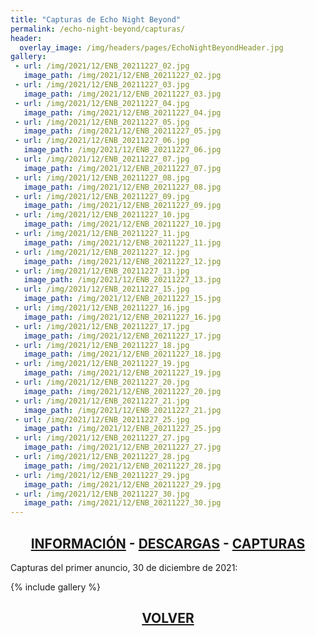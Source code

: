 ```yaml
---
title: "Capturas de Echo Night Beyond"
permalink: /echo-night-beyond/capturas/
header:
  overlay_image: /img/headers/pages/EchoNightBeyondHeader.jpg
gallery:
 - url: /img/2021/12/ENB_20211227_02.jpg
   image_path: /img/2021/12/ENB_20211227_02.jpg
 - url: /img/2021/12/ENB_20211227_03.jpg
   image_path: /img/2021/12/ENB_20211227_03.jpg
 - url: /img/2021/12/ENB_20211227_04.jpg
   image_path: /img/2021/12/ENB_20211227_04.jpg
 - url: /img/2021/12/ENB_20211227_05.jpg
   image_path: /img/2021/12/ENB_20211227_05.jpg
 - url: /img/2021/12/ENB_20211227_06.jpg
   image_path: /img/2021/12/ENB_20211227_06.jpg
 - url: /img/2021/12/ENB_20211227_07.jpg
   image_path: /img/2021/12/ENB_20211227_07.jpg
 - url: /img/2021/12/ENB_20211227_08.jpg
   image_path: /img/2021/12/ENB_20211227_08.jpg
 - url: /img/2021/12/ENB_20211227_09.jpg
   image_path: /img/2021/12/ENB_20211227_09.jpg
 - url: /img/2021/12/ENB_20211227_10.jpg
   image_path: /img/2021/12/ENB_20211227_10.jpg
 - url: /img/2021/12/ENB_20211227_11.jpg
   image_path: /img/2021/12/ENB_20211227_11.jpg
 - url: /img/2021/12/ENB_20211227_12.jpg
   image_path: /img/2021/12/ENB_20211227_12.jpg
 - url: /img/2021/12/ENB_20211227_13.jpg
   image_path: /img/2021/12/ENB_20211227_13.jpg
 - url: /img/2021/12/ENB_20211227_15.jpg
   image_path: /img/2021/12/ENB_20211227_15.jpg
 - url: /img/2021/12/ENB_20211227_16.jpg
   image_path: /img/2021/12/ENB_20211227_16.jpg
 - url: /img/2021/12/ENB_20211227_17.jpg
   image_path: /img/2021/12/ENB_20211227_17.jpg
 - url: /img/2021/12/ENB_20211227_18.jpg
   image_path: /img/2021/12/ENB_20211227_18.jpg
 - url: /img/2021/12/ENB_20211227_19.jpg
   image_path: /img/2021/12/ENB_20211227_19.jpg
 - url: /img/2021/12/ENB_20211227_20.jpg
   image_path: /img/2021/12/ENB_20211227_20.jpg
 - url: /img/2021/12/ENB_20211227_21.jpg
   image_path: /img/2021/12/ENB_20211227_21.jpg
 - url: /img/2021/12/ENB_20211227_25.jpg
   image_path: /img/2021/12/ENB_20211227_25.jpg
 - url: /img/2021/12/ENB_20211227_27.jpg
   image_path: /img/2021/12/ENB_20211227_27.jpg
 - url: /img/2021/12/ENB_20211227_28.jpg
   image_path: /img/2021/12/ENB_20211227_28.jpg
 - url: /img/2021/12/ENB_20211227_29.jpg
   image_path: /img/2021/12/ENB_20211227_29.jpg
 - url: /img/2021/12/ENB_20211227_30.jpg
   image_path: /img/2021/12/ENB_20211227_30.jpg
---
```


<h2 style="text-align: center;"><strong><a href="/echo-night-beyond/informacion/">INFORMACIÓN</a> - <a href="/echo-night-beyond/descargar/">DESCARGAS</a> - <a href="/echo-night-beyond/capturas/">CAPTURAS</a></strong></h2>

Capturas del primer anuncio, 30 de diciembre de 2021:

{% include gallery %}

<h2 style="text-align: center;"><a href="/echo-night-beyond/"><strong>VOLVER</strong></a></h2>